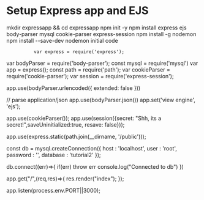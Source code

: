 # Setup Express app and EJS
mkdir expressapp && cd expressapp
npm init -y
npm install express ejs body-parser mysql cookie-parser express-session
npm install -g nodemon
npm install --save-dev nodemon
initial code



              var express = require('express');
var bodyParser = require('body-parser');
const mysql = require('mysql')
var app = express();
const path = require('path');
var cookieParser = require('cookie-parser');
var session = require('express-session');


app.use(bodyParser.urlencoded({ extended: false }))

// parse application/json
app.use(bodyParser.json())
app.set('view engine', 'ejs');

app.use(cookieParser());
app.use(session({secret: "Shh, its a secret!",saveUninitialized:true, resave: false}));


app.use(express.static(path.join(__dirname, '/public')));

const db = mysql.createConnection({
    host     : 'localhost',
    user     : 'root',
    password : '',
    database : 'tutorial2'
});

db.connect((err)=>{
    if(err) throw err
    console.log("Connected to db")
})

app.get("/",(req,res)=>{
    res.render("index");
});

app.listen(process.env.PORT||3000);
